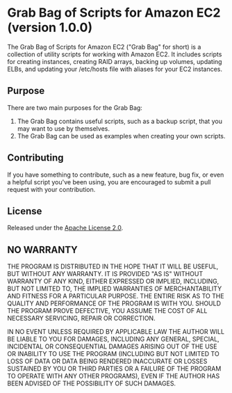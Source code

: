 Grab Bag of Scripts for Amazon EC2 (version 1.0.0)
==========================

The Grab Bag of Scripts for Amazon EC2 ("Grab Bag" for short) is a collection of utility scripts for working with Amazon EC2. It includes scripts for creating instances, creating RAID arrays, backing up volumes, updating ELBs, and updating your /etc/hosts file with aliases for your EC2 instances.

Purpose
-------
There are two main purposes for the Grab Bag:

1. The Grab Bag contains useful scripts, such as a backup script, that you may want to use by themselves.
2. The Grab Bag can be used as examples when creating your own scripts.

Contributing
------------
If you have something to contribute, such as a new feature, bug fix, or even a helpful script you've been using, you are encouraged to submit a pull request with your contribution.

License
-------

Released under the [Apache License 2.0](http://www.apache.org/licenses/LICENSE-2.0.html).

NO WARRANTY
--------
THE PROGRAM IS DISTRIBUTED IN THE HOPE THAT IT WILL BE USEFUL, BUT WITHOUT ANY WARRANTY. IT IS PROVIDED "AS IS" WITHOUT WARRANTY OF ANY KIND, EITHER EXPRESSED OR IMPLIED, INCLUDING, BUT NOT LIMITED TO, THE IMPLIED WARRANTIES OF MERCHANTABILITY AND FITNESS FOR A PARTICULAR PURPOSE. THE ENTIRE RISK AS TO THE QUALITY AND PERFORMANCE OF THE PROGRAM IS WITH YOU. SHOULD THE PROGRAM PROVE DEFECTIVE, YOU ASSUME THE COST OF ALL NECESSARY SERVICING, REPAIR OR CORRECTION.

IN NO EVENT UNLESS REQUIRED BY APPLICABLE LAW THE AUTHOR WILL BE LIABLE TO YOU FOR DAMAGES, INCLUDING ANY GENERAL, SPECIAL, INCIDENTAL OR CONSEQUENTIAL DAMAGES ARISING OUT OF THE USE OR INABILITY TO USE THE PROGRAM (INCLUDING BUT NOT LIMITED TO LOSS OF DATA OR DATA BEING RENDERED INACCURATE OR LOSSES SUSTAINED BY YOU OR THIRD PARTIES OR A FAILURE OF THE PROGRAM TO OPERATE WITH ANY OTHER PROGRAMS), EVEN IF THE AUTHOR HAS BEEN ADVISED OF THE POSSIBILITY OF SUCH DAMAGES.
